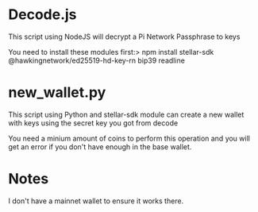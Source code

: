 # Decode.js 

This script using NodeJS will decrypt a Pi Network Passphrase to keys

You need to install these modules first:> 
npm install stellar-sdk @hawkingnetwork/ed25519-hd-key-rn bip39 readline


# new_wallet.py

This script using Python and stellar-sdk module can create a new wallet with keys using the secret key you got from decode

You need a minium amount of coins to perform this operation and you will get an error if you don't have enough in the base wallet. 


# Notes

I don't have a mainnet wallet to ensure it works there. 
